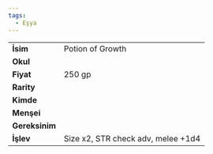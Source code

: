 ```yaml
---
tags:
  - Eşya
---  
```

  
  
  
|  |  |  
|---|---|  
| **İsim** | Potion of Growth|  
| **Okul** | |  
| **Fiyat** | 250 gp|  
| **Rarity** | |  
| **Kimde** | |  
| **Menşei** | |  
| **Gereksinim** | |  
| **İşlev** | Size x2, STR check adv, melee +1d4|  
  
  
